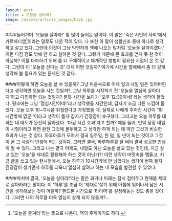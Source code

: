 ```yaml
---  
layout: post  
title: ✚ 오늘을 살아라!  
image: /assets/article_images/back.jpg  
---  
```


####들어가며
'오늘을 살아라!' 참 많이 들어온 말이다. 이 말은 '죽은 시인의 사회'에서 카르페디엠[^1]이라는 말로도 나온 적이 있다. 나 또한 이 말이 생활신조 중에 하나로 생각하고 살고 있다. 그런데 이것이 그냥 막연하게 책에 나오는 말처럼 '오늘을 살아야겠다.' 이런 다짐 정도 밖에 안 하고 살아온 것 같다. 그랬기 때문에 큰 효과를 얻지 못 한 것이 아닐까? 이를 타파하기 위해 좀 더 구체적이고 체계적인 방법이 필요한 시점이 온 것 같다. 그런데 이 '오늘을 산다는 것' 대체 어떤 것일까? 여기에 시간을 할애해서 좀 더 깊게 생각해 볼 필요가 있는 문제인 것 같다.

####어떻게 하면 오늘을 살 수 있을까?
그냥 마음속으로 어제 일과 내일 일은 잊어버린다고 생각하면 오늘을 사는 것일까?, 그냥 하루를 시작하기 전 '오늘을 열심히 살아야지'하고 다짐하면 되는 것일까? 
 문득 시간을 보다가 '오후 12:30이네!'라는 생각이 들었다. 평소에는 그냥 '점심시간이네!'라고 생각했을 시간인데, 갑자기 조금 다른 느낌이 들었다. 오늘 오후 10~11시쯤 취침한다고 가정했을 때, 실제로 나에게 주어진 시간이 '10시간밖에 없군!'이라고 생각이 들자 갑자기 긴장감이 솟구쳤다. 그러고는 오늘 하루를 대하는 내 태도가 완전히 달라졌다. '마감 시간 효과'라고 할까? 예들 들어, 만약 당장 내일이 시험이라고 하면 완전 그것에 몰두하고 그 생각만 하게 되는 데 약간 그것과 비슷한 효과가 나는 것 같다. 
 하루하루가 모여서 결국 일주일, 한 달, 일 년이 되는 것이고 그것이 곧 그 사람의 인생이 되는 것이다. 그러면 결국, 하루하루를 잘 써야 결국 성공한 인생이 될 수 있다. 그리고 나는 결국 어제도, 내일도 아닌 오늘을 살고 있는 것인데, 지금 살고 있는 '오늘'을 제대로 활용해야 하는 것이 아닌가?! 이런 생각이 머릿속을 맴돌고, 지금 글을 쓰고 있는 현시점에서, 오늘 하루가 10시간밖에 안 남았다는 생각이 번뜩 들자 긴장감이 생기면서 하루를 더욱더 열심히 살려고 하는 내 모습을 발견할 수 있었다.

####마치며
결국, '오늘을 살아라!'라는 말은 과거나 미래는 잠시 접어두고 현재를 제대로 살아라라는 말이다. 이 '하루'를 조금 더 '제대로'살기 위해 아침에 일어나서 남은 시간을 생각해보는 것이 어떨까? 핸드폰 시간으로 '타이머'를 설정해놓는 것도 좋을 것이다. 그러면 나의 하루를 더욱 열심히 살게 되지 않을까?...


[^1]: '오늘을 즐겨라'라는 뜻으로 나온다. 책의 주제이기도 하다.